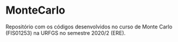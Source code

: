# MonteCarlo
Repositório com os códigos desenvolvidos no curso de Monte Carlo (FIS01253) na URFGS no semestre 2020/2 (ERE).
